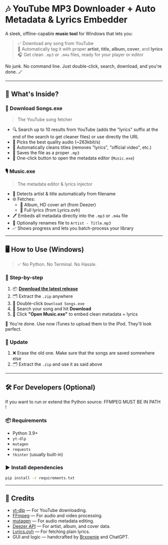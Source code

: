 # 🎶 YouTube MP3 Downloader + Auto Metadata & Lyrics Embedder

A sleek, offline-capable **music tool** for Windows that lets you:

> ✅ Download any song from YouTube  
> 🧠 Automatically tag it with proper **artist, title, album, cover**, and **lyrics**  
> 🎧 Get clean `.mp3` or `.m4a` files, ready for your player or editor

No junk. No command line. Just double-click, search, download, and you're done. 🪄

---

## 🧩 What's Inside?

### 🎵 Download Songs.exe
> The YouTube song fetcher

- 🔍 Search up to 10 results from YouTube (adds the "lyrics" suffix at the end of the search to get cleaner files) or use directly the URL
- 🎯 Picks the best quality audio (~263kbit/s)
- 🧹 Automatically cleans titles (removes "lyrics", "official video", etc.)
- 📁 Saves the file as a proper `.mp3`
- 🎼 One-click button to open the metadata editor (`Music.exe`)

### 🎙️ Music.exe
> The metadata editor & lyrics injector

- 🧠 Detects artist & title automatically from filename
- 🌐 Fetches:
  - 🎨 Album, HD cover art (from Deezer)
  - 📝 Full lyrics (from Lyrics.ovh)
- 🖊️ Embeds all metadata directly into the `.mp3` or `.m4a` file
- 🎼 Optionally renames file to `Artist - Title.mp3`
- ✅ Shows progress and lets you batch-process your library

---

## 🖥️ How to Use (Windows)

> ✅ No Python. No Terminal. No Hassle.

### 📖 Step-by-step

1. 📦 **[Download the latest release](https://github.com/Brxownie/Music-for-iPod/releases)**
2. 🗂️ Extract the `.zip` anywhere
3. 🚀 Double-click `Download Songs.exe`
4. 🔎 Search your song and hit **Download**
5. 🎼 Click **"Open Music.exe"** to embed clean metadata + lyrics

🎉 You're done. Use now iTunes to upload them to the iPod. They'll look perfect.

### 🔄 Update

1. ❌ Erase the old one. Make sure that the songs are saved somewhere else
2. 🗂️ Extract the `.zip` and use it as said above
---

## 🛠️ For Developers (Optional)

If you want to run or extend the Python source:
FFMPEG MUST BE IN PATH !

### 📦 Requirements
- Python 3.9+
- `yt-dlp`
- `mutagen`
- `requests`
- `tkinter` (usually built-in)

### ▶ Install dependencies

```bash
pip install -r requirements.txt
```
---

## 🙏 Credits

- [yt-dlp](https://github.com/yt-dlp/yt-dlp) — For YouTube downloading.
- [FFmpeg](https://ffmpeg.org/) — For audio and video processing.
- [mutagen](https://github.com/quodlibet/mutagen) — For audio metadata editing.
- [Deezer API](https://developers.deezer.com/api) — For artist, album, and cover data.
- [Lyrics.ovh](https://lyricsovh.docs.apiary.io) — For fetching plain lyrics.
- GUI and logic — handcrafted by [Brxownie](https://github.com/Brxownie) and ChatGPT.


